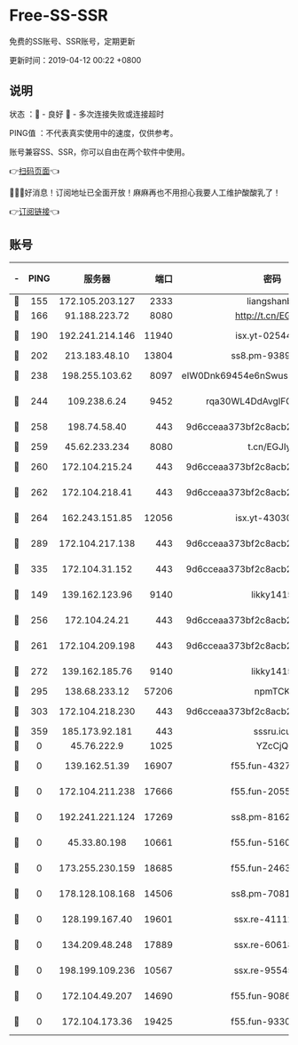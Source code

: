 # Free-SS-SSR

免费的SS账号、SSR账号，定期更新

更新时间：2019-04-12 00:22 +0800

## 说明

状态     ：🙂 - 良好 🙁 - 多次连接失败或连接超时

PING值   ：不代表真实使用中的速度，仅供参考。

账号兼容SS、SSR，你可以自由在两个软件中使用。

👉[扫码页面](https://liesauer.github.io/Free-SS-SSR/)👈

🎉🎉🎉好消息！订阅地址已全面开放！麻麻再也不用担心我要人工维护酸酸乳了！

👉[订阅链接](https://www.liesauer.net/yogurt/subscribe?ACCESS_TOKEN=DAYxR3mMaZAsaqUb)👈

## 账号

|-|PING|服务器|端口|密码|加密方式|区域|
|:----:|:----:|:-----:|-----:|:----:|:----:|:----:|
|🙂|155|172.105.203.127|2333|liangshanbo|chacha20|JP|
|🙂|166|91.188.223.72|8080|http://t.cn/EGJIyrl|rc4-md5|RU|
|🙂|190|192.241.214.146|11940|isx.yt-02544513|aes-256-cfb|US|
|🙂|202|213.183.48.10|13804|ss8.pm-93895580|rc4-md5|RU|
|🙂|238|198.255.103.62|8097|eIW0Dnk69454e6nSwuspv9DmS201tQ0D|aes-256-cfb|US|
|🙂|244|109.238.6.24|9452|rqa30WL4DdAvgIFG6Fs3znzTa|aes-256-cfb|FR|
|🙂|258|198.74.58.40|443|9d6cceaa373bf2c8acb22e60b6a58be6|aes-256-cfb|US|
|🙂|259|45.62.233.234|8080|t.cn/EGJIyrl|rc4-md5|CA|
|🙂|260|172.104.215.24|443|9d6cceaa373bf2c8acb22e60b6a58be6|aes-256-cfb|US|
|🙂|262|172.104.218.41|443|9d6cceaa373bf2c8acb22e60b6a58be6|aes-256-cfb|US|
|🙂|264|162.243.151.85|12056|isx.yt-43030728|aes-256-cfb|US|
|🙂|289|172.104.217.138|443|9d6cceaa373bf2c8acb22e60b6a58be6|aes-256-cfb|US|
|🙂|335|172.104.31.152|443|9d6cceaa373bf2c8acb22e60b6a58be6|aes-256-cfb|US|
|🙂|149|139.162.123.96|9140|likky1415|aes-256-cfb|JP|
|🙂|256|172.104.24.21|443|9d6cceaa373bf2c8acb22e60b6a58be6|aes-256-cfb|US|
|🙂|261|172.104.209.198|443|9d6cceaa373bf2c8acb22e60b6a58be6|aes-256-cfb|US|
|🙂|272|139.162.185.76|9140|likky1415|aes-256-cfb|DE|
|🙂|295|138.68.233.12|57206|npmTCK|rc4-md5|US|
|🙂|303|172.104.218.230|443|9d6cceaa373bf2c8acb22e60b6a58be6|aes-256-cfb|US|
|🙂|359|185.173.92.181|443|sssru.icu|rc4-md5|RU|
|🙁|0|45.76.222.9|1025|YZcCjQ|rc4-md5|JP|
|🙁|0|139.162.51.39|16907|f55.fun-43279732|aes-256-cfb|SG|
|🙁|0|172.104.211.238|17666|f55.fun-20551723|aes-256-cfb|US|
|🙁|0|192.241.221.124|17269|ss8.pm-81626609|aes-256-cfb|US|
|🙁|0|45.33.80.198|10661|f55.fun-51606632|aes-256-cfb|US|
|🙁|0|173.255.230.159|18685|f55.fun-24638693|aes-256-cfb|US|
|🙁|0|178.128.108.168|14506|ss8.pm-70819008|aes-256-cfb|SG|
|🙁|0|128.199.167.40|19601|ssx.re-41112805|aes-256-cfb|SG|
|🙁|0|134.209.48.248|17889|ssx.re-60618684|aes-256-cfb|US|
|🙁|0|198.199.109.236|10567|ssx.re-95545357|aes-256-cfb|US|
|🙁|0|172.104.49.207|14690|f55.fun-90866844|aes-256-cfb|SG|
|🙁|0|172.104.173.36|19425|f55.fun-93309180|aes-256-cfb|SG|
